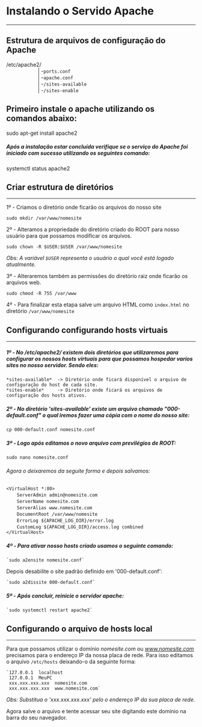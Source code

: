 
# Instalando o Servido Apache
_______________________________  

## Estrutura de arquivos de configuração do Apache

  /etc/apache2/  
&ensp;&ensp;&ensp;&ensp;&ensp;&ensp;&ensp;&ensp;&ensp;&ensp;&ensp;&ensp;|
               -`ports.conf`  
&ensp;&ensp;&ensp;&ensp;&ensp;&ensp;&ensp;&ensp;&ensp;&ensp;&ensp;&ensp;|
               -`apache.conf`  
&ensp;&ensp;&ensp;&ensp;&ensp;&ensp;&ensp;&ensp;&ensp;&ensp;&ensp;&ensp;|
               -`/sites-available`  
&ensp;&ensp;&ensp;&ensp;&ensp;&ensp;&ensp;&ensp;&ensp;&ensp;&ensp;&ensp;|
               -`/sites-enable`  

## Primeiro instale o apache utilizando os comandos abaixo:

 sudo apt-get install apache2

##### Após a instalação estar concluída verifique se o serviço do Apache foi iniciado com sucesso utilizando os seguintes comando:

 systemctl status apache2  



## Criar estrutura de diretórios
__________________________________________________________________

1º - Criamos o diretório onde ficarão os arquivos do nosso site  

  `sudo mkdir /var/www/nomesite`  

2º - Alteramos a propriedade do diretório criado do ROOT para nosso usuário para que possamos modificar os arquivos.  

  `sudo chown -R $USER:$USER /var/www/nomesite`  

 _Obs: A variável `$USER` representa o usuário o qual você está logado atualmente._  
 
3º - Alteraremos também as permissões do diretório raiz onde ficarão os arquivos web.  

  `sudo chmod -R 755 /var/www`  
  
4º - Para finalizar esta etapa salve um arquivo HTML como `index.html` no diretório `/var/www/nomesite`  



## Configurando configurando hosts virtuais
_____________________________________________  

##### 1º - No /etc/apache2/ existem dois diretórios que utilizaremos para configurar os nossos hosts virtuais para que possamos hospedar varios sites no nosso servidor. Sendo eles:  

    *sites-available*  -> Diretório onde ficará disponível o arquivo de configuração do host de cada site.  
    *sites-enable*     -> Diretório onde ficará os arquivos de configuração dos hosts ativos.  

##### 2º - No diretório 'sites-available' existe um arquivo chamado "000-default.conf" o qual iremos fazer uma cópia com o nome do nosso site:  

    cp 000-default.conf nomesite.conf  

##### 3º - Logo após editamos o novo arquivo com previlégios de ROOT:  

    sudo nano nomesite.conf
    
###### Agora o deixaremos da seguite forma e depois salvamos:  

   `<VirtualHost *:80>`  
      &ensp;&ensp;&ensp;&ensp;`ServerAdmin admin@nomesite.com`  
      &ensp;&ensp;&ensp;&ensp;`ServerName nomesite.com`  
      &ensp;&ensp;&ensp;&ensp;`ServerAlias www.nomesite.com`  
      &ensp;&ensp;&ensp;&ensp;`DocumentRoot /var/www/nomesite`  
      &ensp;&ensp;&ensp;&ensp;`ErrorLog ${APACHE_LOG_DIR}/error.log`  
      &ensp;&ensp;&ensp;&ensp;`CustomLog ${APACHE_LOG_DIR}/access.log combined`  
    `</VirtualHost>`  
   
##### 4º - Para ativar nosso hosts criado usamos o seguinte comando:  

    `sudo a2ensite nomesite.conf`  
   
Depois desabilite o site padrão definido em '000-default.conf':  

    `sudo a2dissite 000-default.conf`  
    
##### 5º - Após concluir, reinicie o servidor apache:  

    `sudo systemctl restart apache2`  
 
 
 
## Configurando o arquivo de hosts local
__________________________________________  


Para que possamos utilizar o domínio *nomesite.com* ou *www.nomesite.com* precisamos para o endereço IP da nossa placa de rede. Para isso editamos o arquivo `/etc/hosts` deixando-o da seguinte forma:  

    `127.0.0.1  localhost  
     127.0.0.1  MeuPC  
     xxx.xxx.xxx.xxx  nomesite.com  
     xxx.xxx.xxx.xxx  www.nomesite.com`  
    
_Obs: Substitua o 'xxx.xxx.xxx.xxx' pelo o endereço IP da sua placa de rede._  

Agora salve o arquivo e tente acessar seu site digitando este domínio na barra do seu navegador.  



    
        
    

